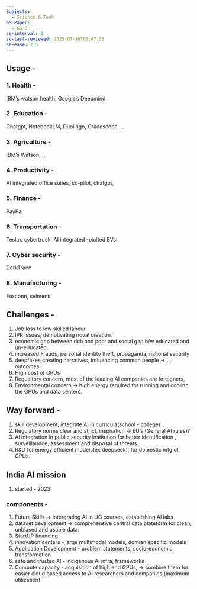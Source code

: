 ```yaml
---
Subjects:
  - Science & Tech
GS Paper:
  - GS 3
se-interval: 1
se-last-reviewed: 2025-07-16T02:47:33
se-ease: 2.5
---
```

## Usage -

### 1. Health -

IBM’s watson health, Google’s Deepmind

### 2. Education -

Chatgpt, NotebookLM, Duolingo, Gradescope ….

### 3. Agriculture -

IBM’s Watson, …

### 4. Productivity -

AI integrated office suites, co-pilot, chatgpt,

### 5. Finance -

PayPal

### 6. Transportation -

Tesla’s cybertruck, AI integrated -piolted EVs.

### 7. Cyber security -

DarkTrace

### 8. Manufacturing -

Foxconn, seimens.

  

## Challenges -

1. Job loss to low skilled labour
2. IPR issues, demotivating noval creation
3. economic gap between rich and poor and social gap b/w educated and un-educated.
4. increased Frauds, personal identity theft, propaganda, national security
5. deepfakes creating narratives, influencing common people → …. outcomes
6. High cost of GPUs
7. Regualtory concern, most of the leading AI companies are foreigners,
8. Environmental concern → high energy required for running and cooling the GPUs and data centers.

  

## Way forward -

1. skill development, integrate AI in curricula(school - college)
2. Regulatory norms clear and strict, inspiration → EU’s (General AI rules)?
3. Ai integration in public security institution for better identification , surveillandce, assessment and disposal of threats.
4. R&D for energy efficient models(ex deepseek), for domestic mfg of GPUs.

  

## India AI mission

1. started - 2023

### components -

1. Future Skills → intergrating AI in UG courses, establishing AI labs
2. dataset development → comprehensive central data plateform for clean, unbiased and usable data.
3. StartUP financing
4. innovation centers - large multimodal models, domian specific models
5. Application Development - problem statements, socio-economic transformation
6. safe and trusted AI - indigenous Ai infra, frameworks
7. Compute capacity - acquisition of high end GPUs, → combine them for easier cloud based access to AI researchers and companies,(maximum utilization)